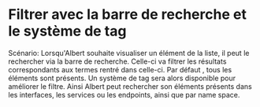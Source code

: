 # Filtrer avec la barre de recherche et le système de tag

Scénario: Lorsqu'Albert souhaite visualiser un élément de la liste, il peut le rechercher via la barre de recherche. Celle-ci va filtrer les résultats correspondants aux termes rentré dans celle-ci. Par défaut , tous les éléments sont présents. Un système de tag sera alors disponible  pour améliorer le filtre. Ainsi Albert peut rechercher son éléments présents dans les interfaces, les services ou les endpoints, ainsi que par name space. 

